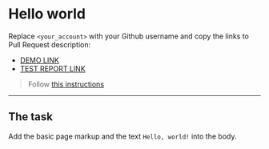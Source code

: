 # Hello world
Replace `<your_account>` with your Github username and copy the links to Pull Request description:
- [DEMO LINK](https://DimaKotovich.github.io/layout_hello-world/)
- [TEST REPORT LINK](https://DimaKotovich.github.io/layout_hello-world/report/html_report/)

> Follow [this instructions](https://mate-academy.github.io/layout_task-guideline/#how-to-solve-the-layout-tasks-on-github)
___

## The task
Add the basic page markup and the text `Hello, world!` into the body.
